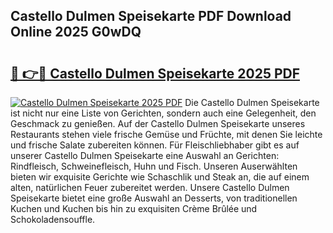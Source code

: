 ## Castello Dulmen Speisekarte PDF Download Online 2025 G0wDQ

# <h2><a href="http://gcd9q1.nevu.top/?p=Castello+Dulmen+Speisekarte">🔗 👉🔴 Castello Dulmen Speisekarte 2025 PDF</a></h2>

[![Castello Dulmen Speisekarte 2025 PDF](https://i.imgur.com/dBaPXMq.png)](http://gcd9q1.nevu.top/?p=Castello+Dulmen+Speisekarte)
Die Castello Dulmen Speisekarte ist nicht nur eine Liste von Gerichten, sondern auch eine Gelegenheit, den Geschmack zu genießen. Auf der Castello Dulmen Speisekarte unseres Restaurants stehen viele frische Gemüse und Früchte, mit denen Sie leichte und frische Salate zubereiten können. Für Fleischliebhaber gibt es auf unserer Castello Dulmen Speisekarte eine Auswahl an Gerichten: Rindfleisch, Schweinefleisch, Huhn und Fisch. Unseren Auserwählten bieten wir exquisite Gerichte wie Schaschlik und Steak an, die auf einem alten, natürlichen Feuer zubereitet werden. Unsere Castello Dulmen Speisekarte bietet eine große Auswahl an Desserts, von traditionellen Kuchen und Kuchen bis hin zu exquisiten Crème Brûlée und Schokoladensouffle.
